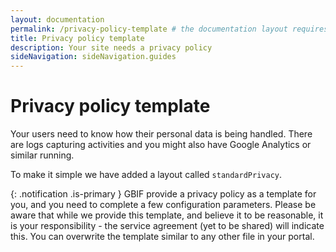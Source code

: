 ```yaml
---
layout: documentation
permalink: /privacy-policy-template # the documentation layout requires you to fill the permalink for it to be highlighted in the side navigation
title: Privacy policy template
description: Your site needs a privacy policy
sideNavigation: sideNavigation.guides
---
```

# Privacy policy template
Your users need to know how their personal data is being handled. There are logs capturing activities and you might also have Google Analytics or similar running.

To make it simple we have added a layout called `standardPrivacy`. 

{: .notification .is-primary }
GBIF provide a privacy policy as a template for you, and you need to complete a few configuration parameters.
Please be aware that while we provide this template, and believe it to be reasonable, it is your responsibility - the service agreement (yet to be shared) will indicate this. You can overwrite the template similar to any other file in your portal.
